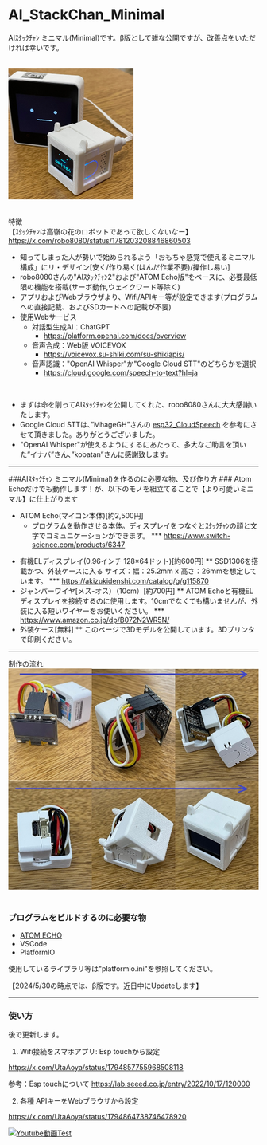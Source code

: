 # AI_StackChan_Minimal
AIｽﾀｯｸﾁｬﾝ ミニマル(Minimal)です。β版として雑な公開ですが、改善点をいただければ幸いです。
<br><br>

<img src="images/AI_StackChan_Minimal01.jpg" width="50%"><br><br>

特徴<br>
【ｽﾀｯｸﾁｬﾝは高嶺の花のロボットであって欲しくないなー】<br>
https://x.com/robo8080/status/1781203208846860503

- 知ってしまった人が勢いで始められるよう「おもちゃ感覚で使えるミニマル構成」にリ・デザイン[安く/作り易く(はんだ作業不要)/操作し易い]
- robo8080さんの"AIｽﾀｯｸﾁｬﾝ2"および"ATOM Echo版"をベースに、必要最低限の機能を搭載(サーボ動作,ウェイクワード等除く)
- アプリおよびWebブラウザより、Wifi/APIキー等が設定できます(プログラムへの直接記載、およびSDカードへの記載が不要)
- 使用Webサービス
	- 対話型生成AI：ChatGPT
		- https://platform.openai.com/docs/overview
	- 音声合成：Web版 VOICEVOX
		- https://voicevox.su-shiki.com/su-shikiapis/
	- 音声認識："OpenAI Whisper"か"Google Cloud STT"のどちらかを選択
		- https://cloud.google.com/speech-to-text?hl=ja
<br>

- まずは命を削ってAIｽﾀｯｸﾁｬﾝを公開してくれた、robo8080さんに大大感謝いたします。<br>
- Google Cloud STTは、”MhageGH”さんの [esp32_CloudSpeech](https://github.com/MhageGH/esp32_CloudSpeech/ "Title") を参考にさせて頂きました。ありがとうございました。<br>
- "OpenAI Whisper"が使えるようにするにあたって、多大なご助言を頂いた”イナバ”さん、”kobatan”さんに感謝致します。<br>
---


###AIｽﾀｯｸﾁｬﾝ ミニマル(Minimal)を作るのに必要な物、及び作り方 ###
Atom Echoだけでも動作します！が、以下のモノを組立てることで【より可愛いミニマル】に仕上がります<br>
-  ATOM Echo(マイコン本体)[約2,500円]
	- プログラムを動作させる本体。ディスプレイをつなぐとｽﾀｯｸﾁｬﾝの顔と文字でコミュニケーションができます。
*** https://www.switch-science.com/products/6347
* 有機ELディスプレイ(0.96インチ 128×64ドット)[約600円]
** SSD1306を搭載かつ、外装ケースに入る サイズ：幅：25.2mm x 高さ：26mmを想定しています。
*** https://akizukidenshi.com/catalog/g/g115870
* ジャンパーワイヤ[メス-オス）（10cm）[約700円]
** ATOM Echoと有機ELディスプレイを接続するのに使用します。10cmでなくても構いませんが、外装に入る短いワイヤーをお使いください。
*** https://www.amazon.co.jp/dp/B072N2WR5N/
*  外装ケース[無料]
** このページで3Dモデルを公開しています。3Dプリンタで印刷ください。
*** 
制作の流れ
![画像1](images/making_all01_A.jpg)<br><br>


### プログラムをビルドするのに必要な物 ###
* [ATOM ECHO](https://docs.m5stack.com/ja/atom/atomecho/ "Title")<br>
* VSCode<br>
* PlatformIO<br>

使用しているライブラリ等は"platformio.ini"を参照してください。<br>

【2024/5/30の時点では、β版です。近日中にUpdateします】<br>

---


### 使い方 ###

後で更新します。<br>

1. Wifi接続をスマホアプリ: Esp touchから設定

https://x.com/UtaAoya/status/1794857755968508118

参考：Esp touchについて
https://lab.seeed.co.jp/entry/2022/10/17/120000

2. 各種 APIキーをWebブラウザから設定

https://x.com/UtaAoya/status/1794864738746478920

[![Youtube動画Test](https://user-images.githubusercontent.com/84756197/173222007-3aefa245-4c0e-45e6-9855-91f0e3be89ed.png)](https://youtu.be/5aKI900iGVo?t=1336)


<br>
<br>
<br>
